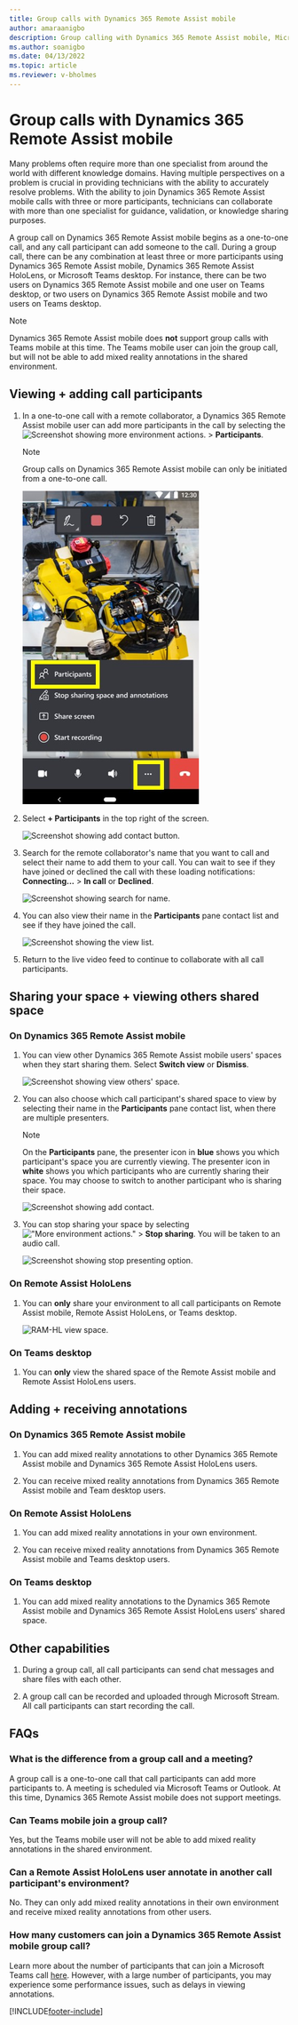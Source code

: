 ```yaml
---
title: Group calls with Dynamics 365 Remote Assist mobile
author: amaraanigbo
description: Group calling with Dynamics 365 Remote Assist mobile, Microsoft Teams desktop, and Dynamics 365 Remote Assist on HoloLens users 
ms.author: soanigbo
ms.date: 04/13/2022
ms.topic: article
ms.reviewer: v-bholmes
---
```


# Group calls with Dynamics 365 Remote Assist mobile

Many problems often require more than one specialist from around the world with different knowledge domains. Having multiple perspectives on a problem is crucial in providing technicians with the ability to accurately resolve problems. With the ability to join Dynamics 365 Remote Assist mobile calls with three or more participants, technicians can collaborate with more than one specialist for guidance, validation, or knowledge sharing purposes.

A group call on Dynamics 365 Remote Assist mobile begins as a one-to-one call, and any call participant can add someone to the call. During a group call, there can be any combination at least three or more participants using Dynamics 365 Remote Assist mobile, Dynamics 365 Remote Assist HoloLens, or Microsoft Teams desktop. For instance, there can be two users on Dynamics 365 Remote Assist mobile and one user on Teams desktop, or two users on Dynamics 365 Remote Assist mobile and two users on Teams desktop.

> [!NOTE]
> Dynamics 365 Remote Assist mobile does **not** support group calls with Teams mobile at this time. The Teams mobile user can join the group call, but will not be able to add mixed reality annotations in the shared environment.

## Viewing + adding call participants

1. In a one-to-one call with a remote collaborator, a Dynamics 365 Remote Assist mobile user can add more participants in the call by selecting the ![Screenshot showing more environment actions.](media/ellipsis.png "More environment actions") > **Participants**.

   > [!NOTE]
   > Group calls on Dynamics 365 Remote Assist mobile can only be initiated from a one-to-one call.

   ![Screenshot showing select participants button.](./media/group-calling-add-participants.jpg "Select Participants Button")

2. Select **+ Participants** in the top right of the screen.

   ![Screenshot showing add contact button.](./media/add-participants-button.png "Add Contact")

3. Search for the remote collaborator's name that you want to call and select their name to add them to your call. You can wait to see if they have joined or declined the call with these loading notifications: **Connecting...** > **In call** or **Declined**.

   ![Screenshot showing search for name.](./media/add-contact-gc.png "Search for Contact")

4. You can also view their name in the **Participants** pane contact list and see if they have joined the call.

   ![Screenshot showing the view list.](./media/all-participants-list.png "View Contact List")

5. Return to the live video feed to continue to collaborate with all call participants.

## Sharing your space + viewing others shared space

### On Dynamics 365 Remote Assist mobile

1. You can view other Dynamics 365 Remote Assist mobile users' spaces when they start sharing them. Select **Switch view** or **Dismiss**.

   ![Screenshot showing view others' space.](./media/notif-started-sharing.png "View others' space")

2. You can also choose which call participant's shared space to view by selecting their name in the **Participants** pane contact list, when there are multiple presenters.

   > [!NOTE] 
   > On the **Participants** pane, the presenter icon in **blue** shows you which participant's space you are currently viewing. The presenter icon in **white** shows you which participants who are currently sharing their space. You may choose to switch to another participant who is sharing their space.  

   ![Screenshot showing add contact.](./media/all-participants-list.png "Add Contact")

3. You can stop sharing your space by selecting !["More environment actions."](media/ellipsis.png "More environment actions") > **Stop sharing**. You will be taken to an audio call. 

   ![Screenshot showing stop presenting option.](./media/stop-presenting-button.png)

### On Remote Assist HoloLens

1. You can **only** share your environment to all call participants on Remote Assist mobile, Remote Assist HoloLens, or Teams desktop.

   ![RAM-HL view space.](./media/hololens-spectator-ram.png "Remote Assist mobile-HoloLens share space")

### On Teams desktop

1. You can **only** view the shared space of the Remote Assist mobile and Remote Assist HoloLens users. 

## Adding + receiving annotations

### On Dynamics 365 Remote Assist mobile

1. You can add mixed reality annotations to other Dynamics 365 Remote Assist mobile and Dynamics 365 Remote Assist HoloLens users. 

2. You can receive mixed reality annotations from Dynamics 365 Remote Assist mobile and Team desktop users. 

### On Remote Assist HoloLens 

1. You can add mixed reality annotations in your own environment. 

2. You can receive mixed reality annotations from Dynamics 365 Remote Assist mobile and Teams desktop users. 

### On Teams desktop

1. You can add mixed reality annotations to the Dynamics 365 Remote Assist mobile and Dynamics 365 Remote Assist HoloLens users' shared space. 

## Other capabilities

1. During a group call, all call participants can send chat messages and share files with each other. 

2. A group call can be recorded and uploaded through Microsoft Stream. All call participants can start recording the call. 

## FAQs

### What is the difference from a group call and a meeting?
A group call is a one-to-one call that call participants can add more participants to. A meeting is scheduled via Microsoft Teams or Outlook. At this time, Dynamics 365 Remote Assist mobile does not support meetings.

### Can Teams mobile join a group call?
Yes, but the Teams mobile user will not be able to add mixed reality annotations in the shared environment. 

### Can a Remote Assist HoloLens user annotate in another call participant's environment?
No. They can only add mixed reality annotations in their own environment and receive mixed reality annotations from other users.

### How many customers can join a Dynamics 365 Remote Assist mobile group call? 

Learn more about the number of participants that can join a Microsoft Teams call [here](/MicrosoftTeams/limits-specifications-teams#meetings-and-calls). However, with a large number of participants, you may experience some performance issues, such as delays in viewing annotations.


[!INCLUDE[footer-include](../../includes/footer-banner.md)]
